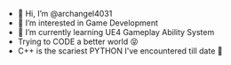 - 👋 Hi, I’m @archangel4031
- 👀 I’m interested in Game Development
- 🌱 I’m currently learning UE4 Gameplay Ability System
- Trying to CODE a better world 😝
- C++ is the scariest PYTHON I've encountered till date 🐍

<!---
archangel4031/archangel4031 is a ✨ special ✨ repository because its `README.md` (this file) appears on your GitHub profile.
You can click the Preview link to take a look at your changes.
--->
